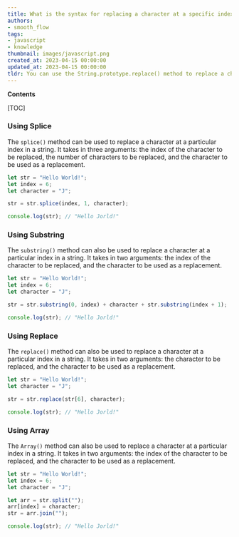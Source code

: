 ```yaml
---
title: What is the syntax for replacing a character at a specific index in javascript?
authors:
- smooth_flow
tags:
- javascript
- knowledge
thumbnail: images/javascript.png
created_at: 2023-04-15 00:00:00
updated_at: 2023-04-15 00:00:00
tldr: You can use the String.prototype.replace() method to replace a character at a particular index in JavaScript.
---
```


**Contents**

[TOC]

### Using Splice

The `splice()` method can be used to replace a character at a particular index in a string. It takes in three arguments: the index of the character to be replaced, the number of characters to be replaced, and the character to be used as a replacement.

```javascript
let str = "Hello World!";
let index = 6;
let character = "J";

str = str.splice(index, 1, character);

console.log(str); // "Hello Jorld!"
```

### Using Substring

The `substring()` method can also be used to replace a character at a particular index in a string. It takes in two arguments: the index of the character to be replaced, and the character to be used as a replacement.

```javascript
let str = "Hello World!";
let index = 6;
let character = "J";

str = str.substring(0, index) + character + str.substring(index + 1);

console.log(str); // "Hello Jorld!"
```

### Using Replace

The `replace()` method can also be used to replace a character at a particular index in a string. It takes in two arguments: the character to be replaced, and the character to be used as a replacement.

```javascript
let str = "Hello World!";
let character = "J";

str = str.replace(str[6], character);

console.log(str); // "Hello Jorld!"
```

### Using Array

The `Array()` method can also be used to replace a character at a particular index in a string. It takes in two arguments: the index of the character to be replaced, and the character to be used as a replacement.

```javascript
let str = "Hello World!";
let index = 6;
let character = "J";

let arr = str.split("");
arr[index] = character;
str = arr.join("");

console.log(str); // "Hello Jorld!"
```
